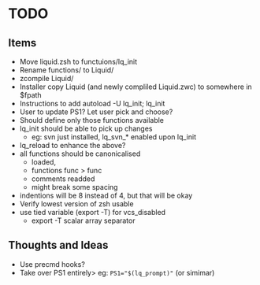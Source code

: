 TODO
====

Items
-----

* Move liquid.zsh to functuions/lq\_init
* Rename functions/ to Liquid/
* zcompile Liquid/
* Installer copy Liquid (and newly compliled Liquid.zwc) to somewhere in $fpath
* Instructions to add autoload -U lq\_init; lq\_init
* User to update PS1? Let user pick and choose?
* Should define only those functions available
* lq\_init should be able to pick up changes
    * eg: svn just installed, lq\_svn\_* enabled upon lq\_init
* lq\_reload to enhance the above?
* all functions should be canonicalised
    * loaded,
    * functions func > func
    * comments readded
    * might break some spacing
* indentions will be 8 instead of 4, but that will be okay
* Verify lowest version of zsh usable
* use tied variable (export -T) for vcs_disabled
    * export -T scalar array separator



Thoughts and Ideas
------------------

* Use precmd hooks?
* Take over PS1 entirely> eg: `PS1="$(lq_prompt)"` (or simimar)

